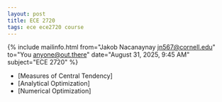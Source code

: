 ```yaml
---
layout: post
title: ECE 2720
tags: ece ece2720 course
---
```


{% include mailinfo.html from="Jakob Nacanaynay <jn567@cornell.edu>" to="You <anyone@out.there>" date="August 31, 2025, 9:45 AM" subject="ECE 2720" %}

- [Measures of Central Tendency]
- [Analytical Optimization]
- [Numerical Optimization]
